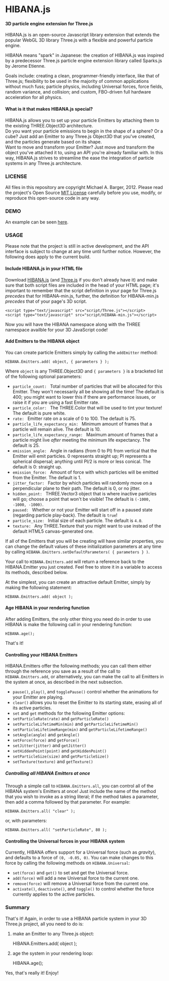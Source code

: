 HIBANA.js
=========

#### 3D particle engine extension for Three.js ####
HIBANA.js is an open-source Javascript library extension that extends the popular WebGL 3D library Three.js with a flexible and powerful particle engine. 

HIBANA means "spark" in Japanese: the creation of HIBANA.js was inspired by a predecessor Three.js particle engine extension library called Sparks.js by Jerome Etienne.

Goals include: creating a clean, programmer-friendly interface, like that of Three.js; flexibility to be used in the majority of common applications without much fuss; particle physics, including Universal forces, force fields, random variance, and collision; and custom, FBO-driven full hardware acceleration for all physics.

#### What is it that makes HIBANA.js special? ####
HIBANA.js allows you to set up your particle Emitters by attaching them to the existing THREE.Object3D architecture.   
Do you want your particle emissions to begin in the shape of a sphere? Or a cube? Just add an Emitter to any Three.js Object3D that you've created, and the particles generate based on its shape.  
Want to move and transform your Emitter? Just move and transform the object you've attached it to, using an API you're already familiar with.
In this way, HIBANA.js strives to streamline the ease the integration of particle systems in any Three.js architecture.

### LICENSE ###
All files in this repository are copyright Michael A. Barger, 2012. Please read the project's Open Source [MIT License](https://github.com/MichaelABarger/HIBANA.js/blob/master/LICENSE) carefully before you use, modify, or reproduce this open-source code in any way.

### DEMO ###
An example can be seen [here](http://michaelabarger.github.com/examples/HIBANA-test.html).

### USAGE ###
Please note that the project is still in active development, and the API interface is subject to change at any time until further notice. However, the following does apply to the current build.

#### Include HIBANA.js in your HTML file ####
Download [HIBANA.js](https://https://github.com/MichaelABarger/HIBANA.js/blob/master/build/HIBANA-min.js) (and [Three.js](https://github.com/mrdoob/three.js/blob/master/build/Three.js) if you don't already have it) and make sure that both script files are included in the head of your HTML page; it's important to remember that the script definition in your page for Three.js *precedes* that for HIBANA-min.js, further, the definition for HIBANA-min.js *precedes* that of your page's 3D script.

	<script type="text/javascript" src="script/Three.js"></script>
	<script type="text/javascript" src="script/HIBANA-min.js"></script>

Now you will have the HIBANA namespace along with the THREE namespace availble for your 3D JavaScript code!

#### Add Emitters to the HIBANA object ####
You can create particle Emitters simply by calling the `addEmitter` method:

	HIBANA.Emitters.add( object, { parameters } );
	
Where `object` is any THREE.Object3D and `{ parameters }` is a bracketed list of the following optional parameters:

- `particle_count: ` Total number of particles that will be allocated for this Emitter. They won't necessarily all be showing all the time! The default is 400; you might want to lower this if there are performance issues, or raise it if you are using a fast Emitter rate.
- `particle_color: ` The THREE.Color that will be used to tint your texture! The default is pure white.
- `rate: ` Emitter rate on a scale of 0 to 100. The default is 75.
- `particle_life_expectancy_min: ` Minimum amount of frames that a particle will remain alive. The default is 10.
- `particle_life_expectancy_range: ` Maximum amount of frames that a particle might live *after* meeting the minimum life expectancy. The default is 25.
- `emission_angle: ` Angle in radians (from 0 to PI) from vertical that the Emitter will emit particles. 0 represents straight up; PI represents a spherical dispersal; anything until PI/2 is more or less conical. The default is 0: straight up.
- `emission_force: ` Amount of force with which particles will be emitted from the Emitter. The default is 1.
- `jitter_factor: ` Factor by which particles will randomly move on a perpendicular plane to their path. The default is 0, or no jitter.
- `hidden_point: ` THREE.Vector3 object that is where inactive particles will go; choose a point that won't be visible! The default is `(-1000, -1000, -1000)`.
- `paused: ` Whether or not your Emitter will start off in a paused state (regarding particle play-back). The default is `true`!
- `particle_size: ` Initial size of each particle. The default is `4.0`.
- `texture: ` Any THREE.Texture that you might want to use instead of the default HTML5 canvas-generated one.

If all of the Emitters that you will be creating will have similar properties, you can change the default values of these initialization parameters at any time by calling `HIBANA.Emitters.setDefaultParameters( { parameters } )`.

Your call to `HIBANA.Emitters.add` will return a reference back to the HIBANA.Emitter you just created. Feel free to store it in a variable to access its methods, described below.

At the simplest, you can create an attractive default Emitter, simply by making the following statement:

	HIBANA.Emitters.add( object );

#### Age HIBANA in your rendering function ####
After adding Emitters, the only other thing you need do in order to use HIBANA is make the following call in your rendering function:

	HIBANA.age();

That's it!

#### Controlling your HIBANA Emitters ####
HIBANA.Emitters offer the following methods; you can call them either through the reference you save as a result of the call to `HIBANA.Emitters.add`, or alternatively, you can make the call to all Emitters in the system at once, as described in the next subsection.
- `pause()`, `play()`, and `togglePause()` control whether the animations for your Emitter are playing. 
- `clear()` allows you to reset the Emitter to its starting state, erasing all of its active particles.
- `set` and `get` methods for the following Emitter options:
- `setParticleRate(rate)` and `getParticleRate()`
- `setParticleLifetimeMin(min)` and `getParticleLifetimeMin()`
- `setParticleLifetimeRange(min)` and `getParticleLifetimeRange()`
- `setAngle(angle)` and `getAngle()`
- `setForce(force)` and `getForce()`
- `setJitter(jitter)` and `getJitter()`
- `setHiddenPoint(point)` and `getHiddenPoint()`
- `setParticleSize(size)` and `getParticleSize()`
- `setTexture(texture)` and `getTexture()`

##### Controlling all HIBANA Emitters at once #####
Through a simple call to `HIBANA.Emitters.all`, you can control all of the HIBANA system's Emitters at once! Just include the name of the method that you wish to invoke as a string literal; if the method takes a parameter, then add a comma followed by that parameter. For example:

	HIBANA.Emitters.all( "clear" );

or, with parameters:

	HIBANA.Emitters.all( "setParticleRate", 80 );

#### Controlling the Universal forces in your HIBANA system ####
Currently, HIBANA offers support for a Universal force (such as *gravity*), and defaults to a force of `(0, -0.05, 0)`. You can make changes to this force by calling the following methods on `HIBANA.Universal`:
- `set(force)` and `get()` to set and get the Universal force.
- `add(force)` will add a new Universal force to the current one.
- `remove(force)` will remove a Universal force from the current one.
- `activate()`, `deactivate()`, and `toggle()` to control whether the force currently applies to the active particles.

### Summary ###
That's it! Again, in order to use a HIBANA particle system in your 3D Three.js project, all you need to do is:
1. make an Emitter to any Three.js object:

	HIBANA.Emitters.add( object );

2. age the system in your rendering loop:

	HIBANA.age();

Yes, that's really it! Enjoy!
